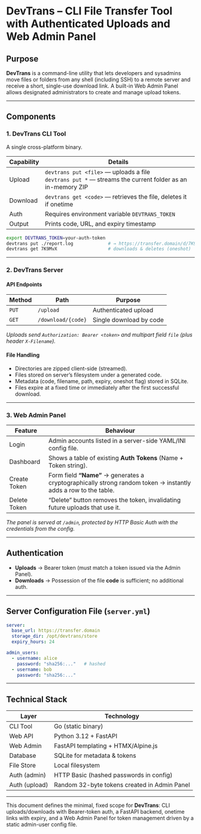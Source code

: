 # DevTrans – CLI File Transfer Tool with Authenticated Uploads and Web Admin Panel

## Purpose

**DevTrans** is a command-line utility that lets developers and sysadmins move files or folders from any shell (including SSH) to a remote server and receive a short, single-use download link.
A built-in Web Admin Panel allows designated administrators to create and manage upload tokens.

---

## Components

### 1. DevTrans CLI Tool

A single cross-platform binary.

| Capability | Details                                                                                                     |
| ---------- | ----------------------------------------------------------------------------------------------------------- |
| Upload     | `devtrans put <file>` — uploads a file<br>`devtrans put *` — streams the current folder as an in-memory ZIP |
| Download   | `devtrans get <code>` — retrieves the file, deletes it if onetime                                           |
| Auth       | Requires environment variable `DEVTRANS_TOKEN`                                                              |
| Output     | Prints code, URL, and expiry timestamp                                                                      |

```bash
export DEVTRANS_TOKEN=your-auth-token
devtrans put ./report.log             # → https://transfer.domain/d/7K9MvX
devtrans get 7K9MvX                   # downloads & deletes (oneshot)
```

---

### 2. DevTrans Server

#### API Endpoints

| Method | Path               | Purpose                 |
| ------ | ------------------ | ----------------------- |
| `PUT`  | `/upload`          | Authenticated upload    |
| `GET`  | `/download/{code}` | Single download by code |

*Uploads send `Authorization: Bearer <token>` and multipart field `file` (plus header `X-Filename`).*

#### File Handling

* Directories are zipped client-side (streamed).
* Files stored on server’s filesystem under a generated code.
* Metadata (code, filename, path, expiry, oneshot flag) stored in SQLite.
* Files expire at a fixed time or immediately after the first successful download.

---

### 3. Web Admin Panel

| Feature      | Behaviour                                                                                                      |
| ------------ | -------------------------------------------------------------------------------------------------------------- |
| Login        | Admin accounts listed in a server-side YAML/INI config file.                                                   |
| Dashboard    | Shows a table of existing **Auth Tokens** (Name + Token string).                                               |
| Create Token | Form field **“Name”** → generates a cryptographically strong random token → instantly adds a row to the table. |
| Delete Token | “Delete” button removes the token, invalidating future uploads that use it.                                    |

*The panel is served at `/admin`, protected by HTTP Basic Auth with the credentials from the config.*

---

## Authentication

* **Uploads** → Bearer token (must match a token issued via the Admin Panel).
* **Downloads** → Possession of the file **code** is sufficient; no additional auth.

---

## Server Configuration File (`server.yml`)

```yaml
server:
  base_url: https://transfer.domain
  storage_dir: /opt/devtrans/store
  expiry_hours: 24

admin_users:
  - username: alice
    password: "sha256:..."   # hashed
  - username: bob
    password: "sha256:..."

```

---

## Technical Stack

| Layer         | Technology                                   |
| ------------- | -------------------------------------------- |
| CLI Tool      | Go (static binary)                           |
| Web API       | Python 3.12 + FastAPI                        |
| Web Admin     | FastAPI templating + HTMX/Alpine.js          |
| Database      | SQLite for metadata & tokens                 |
| File Store    | Local filesystem                             |
| Auth (admin)  | HTTP Basic (hashed passwords in config)      |
| Auth (upload) | Random 32-byte tokens created in Admin Panel |

---

This document defines the minimal, fixed scope for **DevTrans**:
CLI uploads/downloads with Bearer-token auth, a FastAPI backend, onetime links with expiry, and a Web Admin Panel for token management driven by a static admin-user config file.
